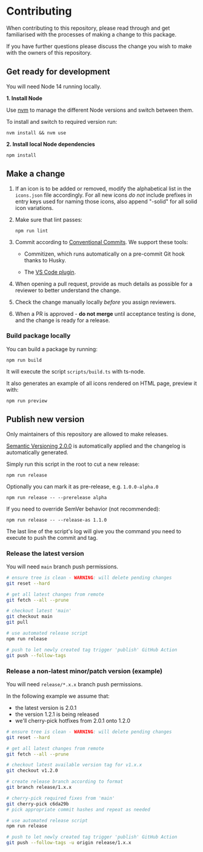 # Contributing

When contributing to this repository, please read through and get familiarised with the processes of making a change to this package.

If you have further questions please discuss the change you wish to make with the owners of this repository.

## Get ready for development

You will need Node 14 running locally.

**1. Install Node**

Use [nvm](https://github.com/nvm-sh/nvm/) to manage the different Node versions and switch between them.

To install and switch to required version run:

    nvm install && nvm use

**2. Install local Node dependencies**

    npm install

## Make a change

1.  If an icon is to be added or removed, modify the alphabetical list in the `icons.json` file accordingly. For all new icons _do not_ include prefixes in entry keys used for naming those icons, also append "-solid" for all solid icon variations.

2.  Make sure that lint passes:

    `npm run lint`

3.  Commit according to [Conventional Commits](https://www.conventionalcommits.org/en/v1.0.0/). We support these tools:

    - Commitizen, which runs automatically on a pre-commit Git hook thanks to Husky.

    - The [VS Code plugin](https://marketplace.visualstudio.com/items?itemName=vivaxy.vscode-conventional-commits).

4.  When opening a pull request, provide as much details as possible for a reviewer to better understand the change.

5.  Check the change manually locally _before_ you assign reviewers.

6.  When a PR is approved - **do not merge** until acceptance testing is done, and the change is ready for a release.

### Build package locally

You can build a package by running:

    npm run build

It will execute the script `scripts/build.ts` with ts-node.

It also generates an example of all icons rendered on HTML page, preview it with:

    npm run preview

## Publish new version

Only maintainers of this repository are allowed to make releases.

[Semantic Versioning 2.0.0](https://semver.org) is automatically applied and the changelog is automatically generated.

Simply run this script in the root to cut a new release:

    npm run release

Optionally you can mark it as pre-release, e.g. `1.0.0-alpha.0`

    npm run release -- --prerelease alpha

If you need to override SemVer behavior (not recommended):

    npm run release -- --release-as 1.1.0

The last line of the script's log will give you the command you need to execute to push the commit and tag.

### Release the latest version

You will need `main` branch push permissions.

```sh
# ensure tree is clean - WARNING: will delete pending changes
git reset --hard

# get all latest changes from remote
git fetch --all --prune

# checkout latest 'main'
git checkout main
git pull

# use automated release script
npm run release

# push to let newly created tag trigger 'publish' GitHub Action
git push --follow-tags
```

### Release a non-latest minor/patch version (example)

You will need `release/*.x.x` branch push permissions.

In the following example we assume that:

- the latest version is 2.0.1
- the version 1.2.1 is being released
- we'll cherry-pick hotfixes from 2.0.1 onto 1.2.0

```sh
# ensure tree is clean - WARNING: will delete pending changes
git reset --hard

# get all latest changes from remote
git fetch --all --prune

# checkout latest available version tag for v1.x.x
git checkout v1.2.0

# create release branch according to format
git branch release/1.x.x

# cherry-pick required fixes from 'main'
git cherry-pick c6da29b
# pick appropriate commit hashes and repeat as needed

# use automated release script
npm run release

# push to let newly created tag trigger 'publish' GitHub Action
git push --follow-tags -u origin release/1.x.x
```

